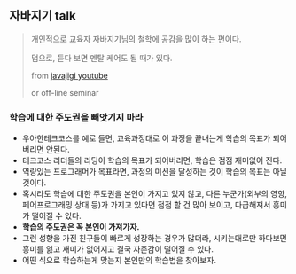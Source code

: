 ## 자바지기 talk

> 개인적으로 교육자 자바지기님의 철학에 공감을 많이 하는 편이다.
>
> 덤으로, 듣다 보면 멘탈 케어도 될 때가 있다.
>
> from [javajigi youtube](https://www.youtube.com/user/javajigi)
>
> or off-line seminar

### 학습에 대한 주도권을 빼앗기지 마라

* 우아한테크코스를 예로 들면, 교육과정대로 이 과정을 끝내는게 학습의 목표가 되어버리면 안된다.
* 테크코스 리더들의 리딩이 학습의 목표가 되어버리면, 학습은 점점 재미없어 진다.
* 역량있는 프로그래머가 목표라면, 과정의 미션을 달성하는 것이 학습의 목표는 아닐 것이다.
* 혹시라도 학습에 대한 주도권을 본인이 가지고 있지 않고, 다른 누군가(외부의 영향, 페어프로그래밍 상대 등)가 가지고 있다면 점점 할 건 많아 보이고, 다급해져서 흥미가 떨어질 수 있다.
* **학습의 주도권은 꼭 본인이 가져가자.**
* 그런 성향을 가진 친구들이 빠르게 성장하는 경우가 많더라, 시키는대로만 하다보면 흥미를 잃고 재미가 없어지고 결국 자존감이 떨어질 수 있다.
* 어떤 식으로 학습하는게 맞는지 본인만의 학습법을 찾아보자.